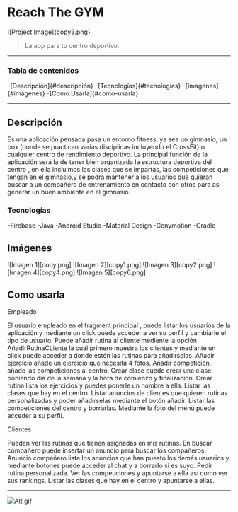# Reach The GYM
![Project Image]{copy3.png}

>La app para tu centro deportivo.

---

### Tabla de contenidos

-[Descripción]{#descripción}
-[Tecnologías]{#tecnologías}
-[Imagenes]{#imágenes}
-[Como Usarla]{#como-usarla}


---

## Descripción

Es una aplicación pensada pasa un entorno fitness, ya sea un gimnasio, un box (donde se
practican varias disciplinas incluyendo el CrossFit) o cualquier centro de rendimiento
deportivo.
La principal función de la aplicación será la de tener bien organizada la estructura
deportiva del centro , en ella incluimos las clases que se impartas, las competiciones que
tengan en el gimnasio,y se podrá mantener a los usuarios que quieran buscar a un
compañero de entrenamiento en contacto con otros para así generar un buen ambiente
en el gimnasio.

### Tecnologías

-Firebase
-Java
-Android Studio
-Material Design 
-Genymotion
-Gradle

## Imágenes

![Imagen 1][copy.png]
![Imagen 2][copy1.png]
![Imagen 3][copy2.png]
![Imagen 4][copy4.png]
![Imagen 5][copy6.png]

## Como usarla

Empleado

El usuario empleado en el fragment principal , puede listar los usuarios de la aplicación y
mediante un click puede acceder a ver su perfil y cambiarle el tipo de usuario.
Puede añadir rutina al cliente mediente la opción AñadirRutinaCLiente la cual primero
muestra los clientes y mediante un click puede acceder a donde estén las rutinas para
añadirselas.
Añadir ejercicio añade un ejercicio que necesita 4 fotos.
Añadir competición, añade las competiciones al centro.
Crear clase puede crear una clase poniendo dia de la semana y la hora de comienzo y
finalizacion.
Crear rutina lista los ejercicios y puedes ponerle un nombre a ella.
Listar las clases que hay en el centro.
Listar anuncios de clientes que quieren rutinas personalizadas y poder añadirselas
mediante el botón añadir.
Listar las competiciones del centro y borrarlas.
Mediante la foto del menú puede acceder a su perfil.

Clientes

Pueden ver las rutinas que tienen asignadas en mis rutinas.
En buscar compañero puede insertar un anuncio para buscar los compañeros.
Anuncio compañero lista los anuncios que han puesto los demás usuarios y mediante
botones puede acceder al chat y a borrarlo si es suyo.
Pedir rutina personalizada.
Ver las competiciones y apuntarse a ella así como ver sus rankings.
Listar las clases que hay en el centro y apuntarse a ellas.

---

![Alt gif](https://media.giphy.com/media/5464O4gNxb2oOjIVM1/giphy.gif)
